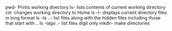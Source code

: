 pwd- Prints working directory
ls- lists contents of current working directory
cd- changes working directory to Home
ls -l- displays current directory files in long format
ls -la ..- list files along with the hidden files including those that start with ..
ls -lago .- list files digit only
mkdir- make directories
